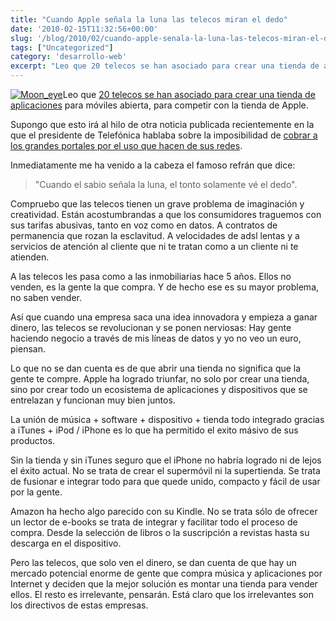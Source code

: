 ```yaml
---
title: "Cuando Apple señala la luna las telecos miran el dedo"
date: '2010-02-15T11:32:56+00:00'
slug: '/blog/2010/02/cuando-apple-senala-la-luna-las-telecos-miran-el-dedo'
tags: ["Uncategorized"]
category: 'desarrollo-web'
excerpt: "Leo que 20 telecos se han asociado para crear una tienda de aplicaciones para móviles abierta, para competir con la tienda de Apple."
---
```

[![](http://static.squarespace.com/static/5303797ae4b0c6ad9e43f072/5303ce80e4b0400995a883d6/5303cf2ce4b0400995a88a9e/1392758572472/moon_eye.jpg?format=original "Moon\_eye")](http://static.squarespace.com/static/5303797ae4b0c6ad9e43f072/5303ce80e4b0400995a883d6/5303cf2ce4b0400995a88a9b/1392758572265/moon_eye.jpg?format=original)Leo que [20 telecos se han asociado para crear una tienda de aplicaciones](http://www.elpais.com/articulo/tecnologia/operadoras/alian/abrir/plataforma/aplicaciones/moviles/elpeputec/20100215elpeputec_1/Tes) para móviles abierta, para competir con la tienda de Apple.

Supongo que esto irá al hilo de otra noticia publicada recientemente en la que el presidente de Telefónica hablaba sobre la imposibilidad de [cobrar a los grandes portales por el uso que hacen de sus redes](http://www.publico.es/ciencias/292654/buscadores/utilizan/redes/pagarnos/cambiar).

Inmediatamente me ha venido a la cabeza el famoso refrán que dice:

> "Cuando el sabio señala la luna, el tonto solamente vé el dedo".

Compruebo que las telecos tienen un grave problema de imaginación y creatividad. Están acostumbrandas a que los consumidores traguemos con sus tarifas abusivas, tanto en voz como en datos. A contratos de permanencia que rozan la esclavitud. A velocidades de adsl lentas y a servicios de atención al cliente que ni te tratan como a un cliente ni te atienden.

A las telecos les pasa como a las inmobiliarias hace 5 años. Ellos no venden, es la gente la que compra. Y de hecho ese es su mayor problema, no saben vender.

Así que cuando una empresa saca una idea innovadora y empieza a ganar dinero, las telecos se revolucionan y se ponen nerviosas: Hay gente haciendo negocio a través de mis líneas de datos y yo no veo un euro, piensan.

Lo que no se dan cuenta es de que abrir una tienda no significa que la gente te compre. Apple ha logrado triunfar, no solo por crear una tienda, sino por crear todo un ecosistema de aplicaciones y dispositivos que se entrelazan y funcionan muy bien juntos.

La unión de música + software + dispositivo + tienda todo integrado gracias a iTunes + iPod / iPhone es lo que ha permitido el exito másivo de sus productos.

Sin la tienda y sin iTunes seguro que el iPhone no habría logrado ni de lejos el éxito actual. No se trata de crear el supermóvil ni la supertienda. Se trata de fusionar e integrar todo para que quede unido, compacto y fácil de usar por la gente.

Amazon ha hecho algo parecido con su Kindle. No se trata sólo de ofrecer un lector de e-books se trata de integrar y facilitar todo el proceso de compra. Desde la selección de libros o la suscripción a revistas hasta su descarga en el dispositivo.

Pero las telecos, que solo ven el dinero, se dan cuenta de que hay un mercado potencial enorme de gente que compra música y aplicaciones por Internet y deciden que la mejor solución es montar una tienda para vender ellos. El resto es irrelevante, pensarán. Está claro que los irrelevantes son los directivos de estas empresas.
